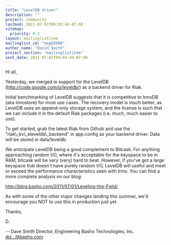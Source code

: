 ```yaml
---
title: "LevelDB driver"
description: ""
project: community
lastmod: 2011-07-01T09:03:44-07:00
sitemap:
  priority: 0.2
layout: mailinglistitem
mailinglist_id: "msg03908"
author_name: "David Smith"
project_section: "mailinglistitem"
sent_date: 2011-07-01T09:03:44-07:00
---
```



Hi all,

Yesterday, we merged in support for the LevelDB
(http://code.google.com/p/leveldb/) as a backend driver for Riak.

Initial benchmarking of LevelDB suggests that it is competitive to
InnoDB (aka innostore) for most use cases. The recovery model is much
better, as LevelDB uses an append-only storage system, and the license
is such that we can include it in the default Riak packages (i.e.
much, much easier to use).

To get started, grab the latest Riak from Github and use the
"riak\\_kv\\_eleveldb\\_backend" in app.config as your backend driver. Data
will be stored in data/leveldb.

We anticipate LevelDB being a good complement to Bitcask. For anything
approaching random I/O, where it's acceptable for the keyspace to be
in RAM, bitcask will be very (very) hard to beat. However, if you've
got a large keyspace that doesn't have purely random I/O, LevelDB will
useful and meet or exceed the performance characteristics seen with
Inno. You can find a more complete analysis on our blog:

http://blog.basho.com/2011/07/01/Leveling-the-Field/

As with some of the other major changes landing this summer, we'd
encourage you NOT to use this in production just yet.

Thanks,

D.

-- 
Dave Smith
Director, Engineering
Basho Technologies, Inc.
diz...@basho.com

